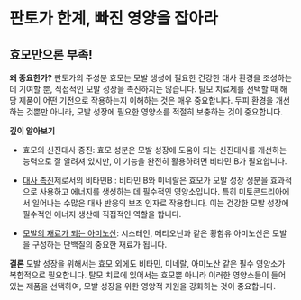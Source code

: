 
# 판토가 한계, 빠진 영양을 잡아라  
## 효모만으론 부족!  
  
**왜 중요한가?**
판토가의 주성분 효모는 모발 생성에 필요한 건강한 대사 환경을 조성하는 데 기여할 뿐, 직접적인 모발 성장을 촉진하지는 않습니다. 탈모 치료제를 선택할 때 해당 제품이 어떤 기전으로 작용하는지 이해하는 것은 매우 중요합니다. 두피 환경을 개선하는 것뿐만 아니라, 모발 성장에 필요한 영양소를 적절히 보충하는 것이 중요합니다.  
  
**깊이 알아보기**  

 - 효모의 신진대사 증진: 효모 성분은 모발 성장에 도움이 되는 신진대사를 개선하는 능력으로 잘 알려져 있지만, 이 기능을 완전히 활용하려면 비타민 B가 필요합니다.  
  
 - [대사 촉진](/m04/m0403/m040301/m04030101)제로서의 비타민B :  비타민 B와 미네랄은 효모가 모발 성장 성분을 효과적으로 사용하고 에너지를 생성하는 데 필수적인 영양소입니다. 특히 미토콘드리아에서 일어나는 수많은 대사 반응의 보조 인자로 작용합니다. 이는 건강한 모발 성장에 필수적인 에너지 생산에 직접적인 역할을 합니다.  
  
 - [모발의 재료가 되는 아미노산](/m04/m0403/m040301/m04030102): 시스테인, 메티오닌과 같은 황함유 아미노산은 모발을 구성하는 단백질의 중요한 재료가 됩니다.  
  
**결론**
모발 성장을 위해서는 효모 외에도 비타민, 미네랄, 아미노산 같은 필수 영양소가 복합적으로 필요합니다. 탈모 치료에 있어서는 효모뿐 아니라 이러한 영양소들이 들어 있는 제품을 선택하여, 모발 성장을 위한 영양적 지원을 강화하는 것이 중요합니다.
<!--stackedit_data:
eyJoaXN0b3J5IjpbMTA0MjY0OTE3Nl19
-->